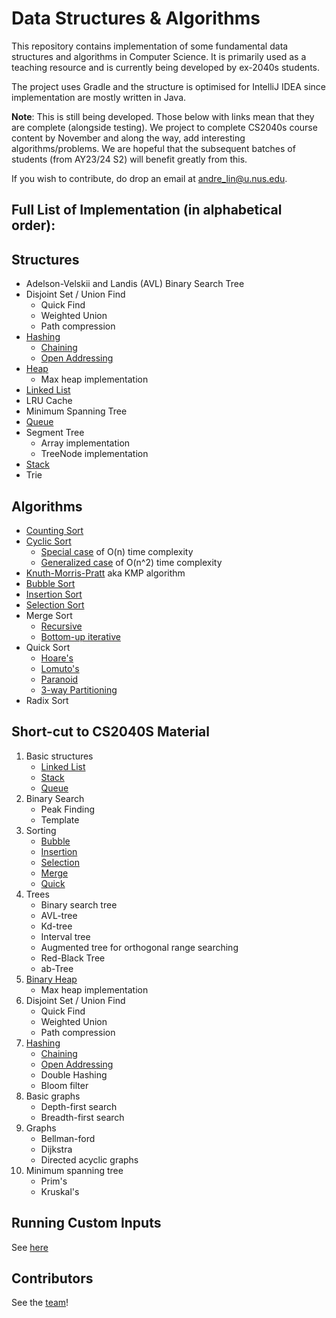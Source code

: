 # Data Structures & Algorithms
This repository contains implementation of some fundamental data structures and algorithms in Computer Science. It is primarily used as a teaching resource and is currently being developed by ex-2040s students.

The project uses Gradle and the structure is optimised for IntelliJ IDEA since implementation are mostly written in Java.

**Note**: This is still being developed. Those below with links mean that they are complete (alongside testing). We project to complete CS2040s course content by November and along the way, add interesting algorithms/problems. We are hopeful that the subsequent batches of students (from AY23/24 S2) will benefit greatly from this. 

If you wish to contribute, do drop an email at andre_lin@u.nus.edu.

## Full List of Implementation (in alphabetical order):
## Structures
- Adelson-Velskii and Landis (AVL) Binary Search Tree
- Disjoint Set / Union Find
    * Quick Find
    * Weighted Union 
    * Path compression
- [Hashing](src/main/java/dataStructures/hashSet)
    * [Chaining](src/main/java/dataStructures/hashSet/chaining)
    * [Open Addressing](src/main/java/dataStructures/hashSet/openAddressing)
- [Heap](src/main/java/dataStructures/heap)
    * Max heap implementation
- [Linked List](src/main/java/dataStructures/linkedList)
- LRU Cache
- Minimum Spanning Tree
- [Queue](src/main/java/dataStructures/queue)
- Segment Tree
    * Array implementation
    * TreeNode implementation 
- [Stack](src/main/java/dataStructures/stack)
- Trie


## Algorithms
- [Counting Sort](src/main/java/algorithms/sorting/countingSort)
- [Cyclic Sort](src/main/java/algorithms/sorting/cyclicSort)
    * [Special case](src/main/java/algorithms/sorting/cyclicSort/simple) of O(n) time complexity
    * [Generalized case](src/main/java/algorithms/sorting/cyclicSort/generalised) of O(n^2) time complexity
- [Knuth-Morris-Pratt](src/main/java/algorithms/patternFinding) aka KMP algorithm
- [Bubble Sort](src/main/java/algorithms/sorting/bubbleSort)
- [Insertion Sort](src/main/java/algorithms/sorting/insertionSort)
- [Selection Sort](src/main/java/algorithms/sorting/selectionSort)
- Merge Sort
    * [Recursive](src/main/java/algorithms/sorting/mergeSort/recursive)
    * [Bottom-up iterative](src/main/java/algorithms/sorting/mergeSort/iterative)
- Quick Sort
    * [Hoare's](src/main/java/algorithms/sorting/quickSort/hoares)
    * [Lomuto's](src/main/java/algorithms/sorting/quickSort/lomuto)
    * [Paranoid](src/main/java/algorithms/sorting/quickSort/paranoid)
    * [3-way Partitioning](src/main/java/algorithms/sorting/quickSort/threeWayPartitioning)
- Radix Sort


## Short-cut to CS2040S Material
1. Basic structures
    * [Linked List](src/main/java/dataStructures/linkedList)
    * [Stack](src/main/java/dataStructures/stack)
    * [Queue](src/main/java/dataStructures/queue)
2. Binary Search
    * Peak Finding
    * Template
3. Sorting
    * [Bubble](src/main/java/algorithms/sorting/bubbleSort)
    * [Insertion](src/main/java/algorithms/sorting/insertionSort)
    * [Selection](src/main/java/algorithms/sorting/selectionSort)
    * [Merge](src/main/java/algorithms/sorting/mergeSort)
    * [Quick](src/main/java/algorithms/sorting/quickSort)
4. Trees
    * Binary search tree
    * AVL-tree
    * Kd-tree
    * Interval tree
    * Augmented tree for orthogonal range searching
    * Red-Black Tree
    * ab-Tree
5. [Binary Heap](src/main/java/dataStructures/heap)
    * Max heap implementation
6. Disjoint Set / Union Find
    * Quick Find
    * Weighted Union
    * Path compression
7. [Hashing](src/main/java/dataStructures/hashSet)
    * [Chaining](src/main/java/dataStructures/hashSet/chaining)
    * [Open Addressing](src/main/java/dataStructures/hashSet/openAddressing)
    * Double Hashing
    * Bloom filter
8. Basic graphs
    * Depth-first search
    * Breadth-first search
9. Graphs
    * Bellman-ford
    * Dijkstra
    * Directed acyclic graphs
10. Minimum spanning tree
    * Prim's 
    * Kruskal's


## Running Custom Inputs
See [here](scripts/)

## Contributors
See the [team]()!
